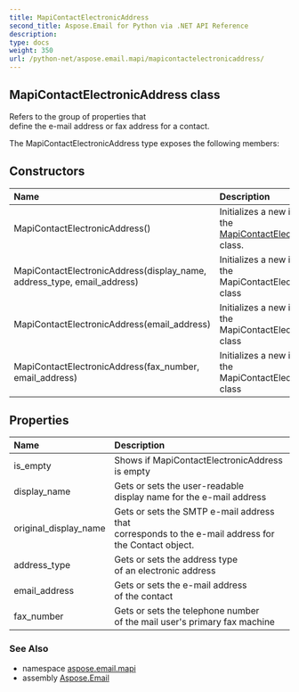 ```yaml
---
title: MapiContactElectronicAddress
second_title: Aspose.Email for Python via .NET API Reference
description: 
type: docs
weight: 350
url: /python-net/aspose.email.mapi/mapicontactelectronicaddress/
---
```


## MapiContactElectronicAddress class

Refers to the group of properties that <br/>            define the e-mail address or fax address for a contact.

The MapiContactElectronicAddress type exposes the following members:
## Constructors
| Name | Description |
| :- | :- |
|MapiContactElectronicAddress()|Initializes a new instance of the [MapiContactElectronicAddress](/email/python-net/aspose.email.mapi/mapicontactelectronicaddress/) class.|
|MapiContactElectronicAddress(display_name, address_type, email_address)|Initializes a new instance of the MapiContactElectronicAddress class|
|MapiContactElectronicAddress(email_address)|Initializes a new instance of the MapiContactElectronicAddress class|
|MapiContactElectronicAddress(fax_number, email_address)|Initializes a new instance of the MapiContactElectronicAddress class|
## Properties
| Name | Description |
| :- | :- |
|is_empty|Shows if MapiContactElectronicAddress is empty|
|display_name|Gets or sets the user-readable <br/>            display name for the e-mail address|
|original_display_name|Gets or sets the SMTP e-mail address that <br/>            corresponds to the e-mail address for the Contact object.|
|address_type|Gets or sets the address type <br/>            of an electronic address|
|email_address|Gets or sets the e-mail address <br/>            of the contact|
|fax_number|Gets or sets the telephone number <br/>            of the mail user's primary fax machine|

### See Also

* namespace [aspose.email.mapi](/email/python-net/aspose.email.mapi/)
* assembly [Aspose.Email](/email/python-net/)

